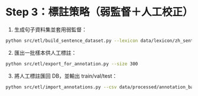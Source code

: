 
# Step 3：標註策略（弱監督＋人工校正）

1) 生成句子資料集並套用弱監督：
```bash
python src/etl/build_sentence_dataset.py --lexicon data/lexicon/zh_sentiment.yaml --limit 5000 --days 120
```

2) 匯出一批樣本供人工標註：
```bash
python src/etl/export_for_annotation.py --size 300
```

3) 將人工標註匯回 DB，並輸出 train/val/test：
```bash
python src/etl/import_annotations.py --csv data/processed/annotation_batch_YYYYMMDD.csv --annotator "<your_name>"
```
